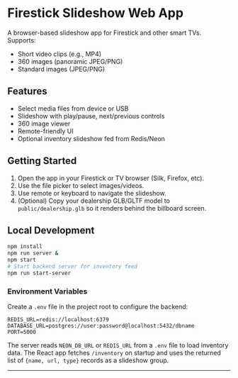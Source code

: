 # Firestick Slideshow Web App

A browser-based slideshow app for Firestick and other smart TVs. Supports:
- Short video clips (e.g., MP4)
- 360 images (panoramic JPEG/PNG)
- Standard images (JPEG/PNG)

## Features
- Select media files from device or USB
- Slideshow with play/pause, next/previous controls
- 360 image viewer
- Remote-friendly UI
- Optional inventory slideshow fed from Redis/Neon

## Getting Started
1. Open the app in your Firestick or TV browser (Silk, Firefox, etc).
2. Use the file picker to select images/videos.
3. Use remote or keyboard to navigate the slideshow.
4. (Optional) Copy your dealership GLB/GLTF model to `public/dealership.glb` so it renders behind the billboard screen.

## Local Development
```sh
npm install
npm run server &
npm start
# Start backend server for inventory feed
npm run start-server
```

### Environment Variables

Create a `.env` file in the project root to configure the backend:

```
REDIS_URL=redis://localhost:6379
DATABASE_URL=postgres://user:password@localhost:5432/dbname
PORT=5000
```

The server reads `NEON_DB_URL` or `REDIS_URL` from a `.env` file to load
inventory data. The React app fetches `/inventory` on startup and uses the
returned list of `{name, url, type}` records as a slideshow group.

---
